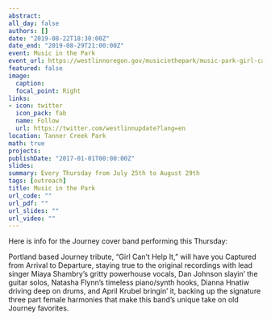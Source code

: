 ```yaml
---
abstract: 
all_day: false
authors: []
date: "2019-08-22T18:30:00Z"
date_end: "2019-08-29T21:00:00Z"
event: Music in the Park
event_url: https://westlinnoregon.gov/musicinthepark/music-park-girl-cant-help-it
featured: false
image:
  caption: 
  focal_point: Right
links:
- icon: twitter
  icon_pack: fab
  name: Follow
  url: https://twitter.com/westlinnupdate?lang=en
location: Tanner Creek Park
math: true
projects:
publishDate: "2017-01-01T00:00:00Z"
slides: 
summary: Every Thursday from July 25th to August 29th
tags: [outreach]
title: Music in the Park
url_code: ""
url_pdf: ""
url_slides: ""
url_video: ""
---
```



Here is info for the Journey cover band performing this Thursday:


Portland based Journey tribute, “Girl Can’t Help It,” will have you Captured from Arrival to Departure, staying true to the original recordings with lead singer Miaya Shambry’s gritty powerhouse vocals, Dan Johnson slayin’ the guitar solos, Natasha Flynn’s timeless piano/synth hooks, Dianna Hnatiw driving deep on drums, and April Krubel bringin’ it, backing up the signature three part female harmonies that make this band’s unique take on old Journey favorites.